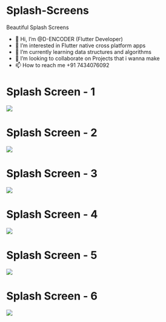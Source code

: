 # Splash-Screens
Beautiful Splash Screens

- 👋 Hi, I’m @D-ENCODER (Flutter Developer)
- 👀 I’m interested in Flutter native cross platform apps
- 🌱 I’m currently learning data structures and algorithms
- 💞️ I’m looking to collaborate on Projects that i wanna make
- 📫 How to reach me +91 7434076092


# Splash Screen - 1

![](/videos/Splash_Screen_1.gif)

# Splash Screen - 2

![](/videos/Splash_Screen_2.gif)

# Splash Screen - 3

![](/videos/Splash_Screen_3.gif)

# Splash Screen - 4

![](/videos/Splash_Screen_4.gif)

# Splash Screen - 5

![](/videos/Splash_Screen_5.gif)

# Splash Screen - 6

![](/videos/Splash_Screen_6.gif)
